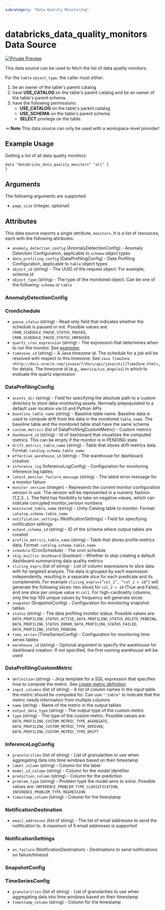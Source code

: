 ```yaml
---
subcategory: "Data Quality Monitoring"
---
```

# databricks_data_quality_monitors Data Source
[![Private Preview](https://img.shields.io/badge/Release_Stage-Private_Preview-blueviolet)](https://docs.databricks.com/aws/en/release-notes/release-types)

This data source can be used to fetch the list of data quality monitors.

For the `table` `object_type`, the caller must either:
1. be an owner of the table's parent catalog
2. have **USE_CATALOG** on the table's parent catalog and be an owner of the table's parent schema.
3. have the following permissions:
    - **USE_CATALOG** on the table's parent catalog
    - **USE_SCHEMA** on the table's parent schema
    - **SELECT** privilege on the table.

-> **Note** This data source can only be used with a workspace-level provider!

## Example Usage
Getting a list of all data quality monitors:

```hcl
data "databricks_data_quality_monitors" "all" {
}
```


## Arguments
The following arguments are supported:
* `page_size` (integer, optional)


## Attributes
This data source exports a single attribute, `monitors`. It is a list of resources, each with the following attributes:
* `anomaly_detection_config` (AnomalyDetectionConfig) - Anomaly Detection Configuration, applicable to `schema` object types
* `data_profiling_config` (DataProfilingConfig) - Data Profiling Configuration, applicable to `table` object types
* `object_id` (string) - The UUID of the request object. For example, schema id
* `object_type` (string) - The type of the monitored object. Can be one of the following: `schema` or `table`

### AnomalyDetectionConfig

### CronSchedule
* `pause_status` (string) - Read only field that indicates whether the schedule is paused or not. Possible values are: `CRON_SCHEDULE_PAUSE_STATUS_PAUSED`, `CRON_SCHEDULE_PAUSE_STATUS_UNPAUSED`
* `quartz_cron_expression` (string) - The expression that determines when to run the monitor. See [examples](https://www.quartz-scheduler.org/documentation/quartz-2.3.0/tutorials/crontrigger.html)
* `timezone_id` (string) - A Java timezone id. The schedule for a job will be resolved with respect to this timezone.
  See `Java TimeZone <http://docs.oracle.com/javase/7/docs/api/java/util/TimeZone.html>`_ for details.
  The timezone id (e.g., ``America/Los_Angeles``) in which to evaluate the quartz expression

### DataProfilingConfig
* `assets_dir` (string) - Field for specifying the absolute path to a custom directory to store data-monitoring
  assets. Normally prepopulated to a default user location via UI and Python APIs
* `baseline_table_name` (string) - Baseline table name.
  Baseline data is used to compute drift from the data in the monitored `table_name`.
  The baseline table and the monitored table shall have the same schema
* `custom_metrics` (list of DataProfilingCustomMetric) - Custom metrics
* `dashboard_id` (string) - Id of dashboard that visualizes the computed metrics.
  This can be empty if the monitor is in PENDING state
* `drift_metrics_table_name` (string) - Table that stores drift metrics data. Format: `catalog.schema.table_name`
* `effective_warehouse_id` (string) - The warehouse for dashboard creation
* `inference_log` (InferenceLogConfig) - Configuration for monitoring inference log tables
* `latest_monitor_failure_message` (string) - The latest error message for a monitor failure
* `monitor_version` (integer) - Represents the current monitor configuration version in use. The version will be represented in a
  numeric fashion (1,2,3...). The field has flexibility to take on negative values, which can indicate corrupted
  monitor_version numbers
* `monitored_table_name` (string) - Unity Catalog table to monitor. Format: `catalog.schema.table_name`
* `notification_settings` (NotificationSettings) - Field for specifying notification settings
* `output_schema_id` (string) - ID of the schema where output tables are created
* `profile_metrics_table_name` (string) - Table that stores profile metrics data. Format: `catalog.schema.table_name`
* `schedule` (CronSchedule) - The cron schedule
* `skip_builtin_dashboard` (boolean) - Whether to skip creating a default dashboard summarizing data quality metrics
* `slicing_exprs` (list of string) - List of column expressions to slice data with for targeted analysis. The data is grouped by
  each expression independently, resulting in a separate slice for each predicate and its
  complements. For example `slicing_exprs=[“col_1”, “col_2 > 10”]` will generate the following
  slices: two slices for `col_2 > 10` (True and False), and one slice per unique value in
  `col1`. For high-cardinality columns, only the top 100 unique values by frequency will
  generate slices
* `snapshot` (SnapshotConfig) - Configuration for monitoring snapshot tables
* `status` (string) - The data profiling monitor status. Possible values are: `DATA_PROFILING_STATUS_ACTIVE`, `DATA_PROFILING_STATUS_DELETE_PENDING`, `DATA_PROFILING_STATUS_ERROR`, `DATA_PROFILING_STATUS_FAILED`, `DATA_PROFILING_STATUS_PENDING`
* `time_series` (TimeSeriesConfig) - Configuration for monitoring time series tables
* `warehouse_id` (string) - Optional argument to specify the warehouse for dashboard creation. If not specified, the first running
  warehouse will be used

### DataProfilingCustomMetric
* `definition` (string) - Jinja template for a SQL expression that specifies how to compute the metric. See [create metric definition](https://docs.databricks.com/en/lakehouse-monitoring/custom-metrics.html#create-definition)
* `input_columns` (list of string) - A list of column names in the input table the metric should be computed for.
  Can use ``":table"`` to indicate that the metric needs information from multiple columns
* `name` (string) - Name of the metric in the output tables
* `output_data_type` (string) - The output type of the custom metric
* `type` (string) - The type of the custom metric. Possible values are: `DATA_PROFILING_CUSTOM_METRIC_TYPE_AGGREGATE`, `DATA_PROFILING_CUSTOM_METRIC_TYPE_DERIVED`, `DATA_PROFILING_CUSTOM_METRIC_TYPE_DRIFT`

### InferenceLogConfig
* `granularities` (list of string) - List of granularities to use when aggregating data into time windows based on their timestamp
* `label_column` (string) - Column for the label
* `model_id_column` (string) - Column for the model identifier
* `prediction_column` (string) - Column for the prediction
* `problem_type` (string) - Problem type the model aims to solve. Possible values are: `INFERENCE_PROBLEM_TYPE_CLASSIFICATION`, `INFERENCE_PROBLEM_TYPE_REGRESSION`
* `timestamp_column` (string) - Column for the timestamp

### NotificationDestination
* `email_addresses` (list of string) - The list of email addresses to send the notification to. A maximum of 5 email addresses is supported

### NotificationSettings
* `on_failure` (NotificationDestination) - Destinations to send notifications on failure/timeout

### SnapshotConfig

### TimeSeriesConfig
* `granularities` (list of string) - List of granularities to use when aggregating data into time windows based on their timestamp
* `timestamp_column` (string) - Column for the timestamp